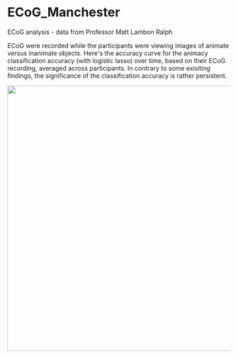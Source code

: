 # ECoG_Manchester
ECoG analysis - data from Professor Matt Lambon Ralph

ECoG were recorded while the participants were viewing images of animate versus inanimate objects. Here's the accuracy curve for the animacy classification accuracy (with logistic lasso) over time, based on their ECoG recording, averaged across participants. In contrary to some exisiting findings, the significance of the classification accuracy is rather persistent. 

<img src="https://github.com/QihongL/ECoG_Manchester/blob/master/plots/meanTempAccCollapsed.jpg" width="600">


